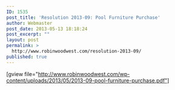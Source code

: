 ```yaml
---
ID: 1535
post_title: 'Resolution 2013-09: Pool Furniture Purchase'
author: Webmaster
post_date: 2013-05-13 18:18:24
post_excerpt: ""
layout: post
permalink: >
  http://www.robinwoodwest.com/resolution-2013-09/
published: true
---
```

[gview file="http://www.robinwoodwest.com/wp-content/uploads/2013/05/2013-09-pool-furniture-purchase.pdf"]